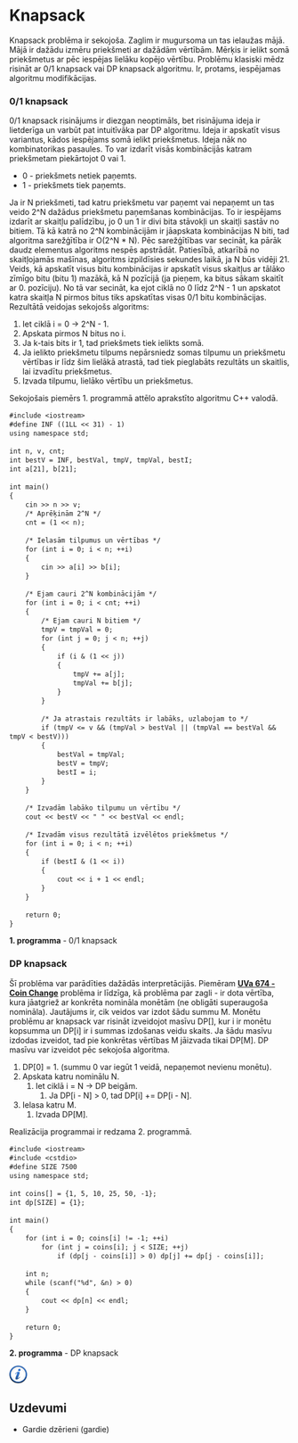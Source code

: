 # Knapsack

Knapsack problēma ir sekojoša. Zaglim ir mugursoma un tas ielaužas mājā. Mājā ir dažādu izmēru priekšmeti ar dažādām vērtībām. Mērķis ir ielikt somā priekšmetus ar pēc iespējas lielāku kopējo vērtību.
Problēmu klasiski mēdz risināt ar 0/1 knapsack vai DP knapsack algoritmu. Ir, protams, iespējamas algoritmu modifikācijas. 

### 0/1 knapsack

0/1 knapsack risinājums ir diezgan neoptimāls, bet risinājuma ideja ir lietderīga un varbūt pat intuitīvāka par DP algoritmu. Ideja ir apskatīt visus variantus, kādos iespējams somā ielikt priekšmetus. Ideja nāk no kombinatorikas pasaules. To var izdarīt visās kombinācijās katram priekšmetam piekārtojot 0 vai 1.

* 0 - priekšmets netiek paņemts.
* 1 - priekšmets tiek paņemts.

Ja ir N priekšmeti, tad katru priekšmetu var paņemt vai nepaņemt un tas veido 2^N dažādus priekšmetu paņemšanas kombinācijas. To ir iespējams izdarīt ar skaitļu palīdzību, jo 0 un 1 ir divi bita stāvokļi un skaitļi sastāv no bitiem. Tā kā katrā no 2^N kombinācijām ir jāapskata kombinācijas N biti, tad algoritma sarežģītība ir O(2^N * N). Pēc sarežģītības var secināt, ka pārāk daudz elementus algoritms nespēs apstrādāt. Patiesībā, atkarībā no skaitļojamās mašīnas, algoritms izpildīsies sekundes laikā, ja N būs vidēji 21. Veids, kā apskatīt visus bitu kombinācijas ir apskatīt visus skaitļus ar tālāko zīmīgo bitu (bitu 1) mazākā, kā N pozīcijā (ja pieņem, ka bitus sākam skaitīt ar 0. pozīciju). No tā var secināt, ka ejot ciklā no 0 līdz 2^N - 1 un apskatot katra skaitļa N pirmos bitus tiks apskatītas visas 0/1 bitu kombinācijas. Rezultātā veidojas sekojošs algoritms:

1. Iet ciklā i = 0 -> 2^N - 1.
1. Apskata pirmos N bitus no i.
1. Ja k-tais bits ir 1, tad priekšmets tiek ielikts somā.
1. Ja ielikto priekšmetu tilpums nepārsniedz somas tilpumu un priekšmetu vērtības ir līdz šim lielākā atrastā, tad tiek pieglabāts rezultāts un skaitlis, lai izvadītu priekšmetus.
1. Izvada tilpumu, lielāko vērtību un priekšmetus.

Sekojošais piemērs 1. programmā attēlo aprakstīto algoritmu C++ valodā.

```
#include <iostream>
#define INF ((1LL << 31) - 1)
using namespace std;

int n, v, cnt;
int bestV = INF, bestVal, tmpV, tmpVal, bestI;
int a[21], b[21];

int main()
{
    cin >> n >> v;
    /* Aprēķinām 2^N */
    cnt = (1 << n);

    /* Ielasām tilpumus un vērtības */
    for (int i = 0; i < n; ++i)
    {
        cin >> a[i] >> b[i];
    }

    /* Ejam cauri 2^N kombinācijām */
    for (int i = 0; i < cnt; ++i)
    {
        /* Ejam cauri N bitiem */
        tmpV = tmpVal = 0;
        for (int j = 0; j < n; ++j)
        {
            if (i & (1 << j))
            {
                tmpV += a[j];
                tmpVal += b[j];
            }
        }

        /* Ja atrastais rezultāts ir labāks, uzlabojam to */
        if (tmpV <= v && (tmpVal > bestVal || (tmpVal == bestVal && tmpV < bestV)))
        {
            bestVal = tmpVal;
            bestV = tmpV;
            bestI = i;
        }
    }

    /* Izvadām labāko tilpumu un vērtību */
    cout << bestV << " " << bestVal << endl;

    /* Izvadām visus rezultātā izvēlētos priekšmetus */
    for (int i = 0; i < n; ++i)
    {
        if (bestI & (1 << i))
        {
            cout << i + 1 << endl;
        }
    }

    return 0;
}
```


**1. programma** - 0/1 knapsack


### DP knapsack

Šī problēma var parādīties dažādās interpretācijās. Piemēram <a href="http://uva.onlinejudge.org/index.php?option=com_onlinejudge&Itemid=8&category=8&page=show_problem&problem=615" target="_blank">**UVa 674 - Coin Change**</a> problēma ir līdzīga, kā problēma par zagli - ir dota vērtība, kura jāatgriež ar konkrēta nomināla monētām (ne obligāti superaugoša nomināla). Jautājums ir, cik veidos var izdot šādu summu M. Monētu problēmu ar knapsack var risināt izveidojot masīvu DP[], kur i ir monētu kopsumma un DP[i] ir i summas izdošanas veidu skaits. Ja šādu masīvu izdodas izveidot, tad pie konkrētas vērtības M jāizvada tikai DP[M]. DP masīvu var izveidot pēc sekojoša algoritma.

1. DP[0] = 1. (summu 0 var iegūt 1 veidā, nepaņemot nevienu monētu).
1. Apskata katru nominālu N.
    1. Iet ciklā i = N -> DP beigām.
        1. Ja DP[i - N] > 0, tad DP[i] += DP[i - N].
1. Ielasa katru M.
    1. Izvada DP[M].


Realizācija programmai ir redzama 2. programmā.

```
#include <iostream>
#include <cstdio>
#define SIZE 7500
using namespace std;

int coins[] = {1, 5, 10, 25, 50, -1};
int dp[SIZE] = {1};

int main()
{
    for (int i = 0; coins[i] != -1; ++i)
        for (int j = coins[i]; j < SIZE; ++j)
            if (dp[j - coins[i]] > 0) dp[j] += dp[j - coins[i]];

    int n;
    while (scanf("%d", &n) > 0)
    {
        cout << dp[n] << endl;
    }

    return 0;
}
```


**2. programma** - DP knapsack


<a href="http://en.wikipedia.org/wiki/Knapsack_problem" target="_blank">![Vairāk informācija](/media/theory/information.png)</a>

## Uzdevumi

* Gardie dzērieni (gardie)
